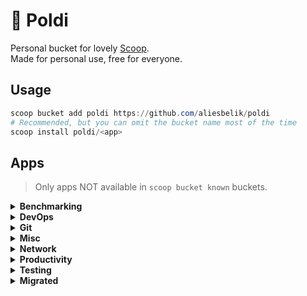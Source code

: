 # :owl: Poldi

Personal bucket for lovely [Scoop](https://scoop.sh/).\
Made for personal use, free for everyone.

## Usage

```powershell
scoop bucket add poldi https://github.com/aliesbelik/poldi
# Recommended, but you can omit the bucket name most of the time
scoop install poldi/<app>
```

## Apps

> Only apps NOT available in `scoop bucket known` buckets.

<details>
  <summary><strong>Benchmarking</strong></summary>

- [ali](https://github.com/nakabonne/ali) - A HTTP load testing tool capable of performing real-time analysis, inspired by `vegeta` and `jplot`.
- [beast](https://github.com/jjmrocha/beast) - Stress testing tool for RESTful APIs.
- [blast](https://github.com/dave/blast) - A simple, protocol agnostic tool for API load testing and batch jobs, written in Go.
- [cassowary](https://github.com/rogerwelin/cassowary) - Modern cross-platform HTTP load testing tool written in Go, inspired by `k6`, `ab` & `httpstat`.
- [clobbr-cli](https://github.com/parsecph/clobbr) - A CLI tool to test API endpoint speed.
- [fortio](https://github.com/fortio/fortio) - A HTTP/gRPC load testing library, CLI tool, advanced echo server and web UI written in Go.
- [ghz](https://github.com/bojand/ghz) - Simple gRPC benchmarking and load testing tool written in Go.
- [gobench](https://github.com/EricNeid/go-bench) - HTTP/HTTPS load testing and benchmarking tool written in Go.
- [gocannon](https://github.com/kffl/gocannon) - Performance-focused HTTP load testing tool written in Go.
- [goku](https://github.com/k-nasa/goku) - A HTTP load testing application written in Rust.
- [goku-bench](https://github.com/jcaromiq/goku) - Another HTTP load testing application written in Rust, inspired by `drill` and `vegeta`.
- [gopayloader](https://github.com/domsolutions/gopayloader) - HTTP/S benchmark/load testing cross-platform tool with optional JWT generation, inspired by `bombardier`.
- [hey](https://github.com/rakyll/hey) - HTTP load generator, ApacheBench (`ab`) replacement.
- [ntttcp](https://github.com/microsoft/ntttcp) - A Windows network throughput benchmarking tool.
- [pewpew](https://github.com/bengadbois/pewpew) - A flexible HTTP CLI stress testing tool for websites and web services, written in Go.
- [plow](https://github.com/six-ddc/plow) - A high-performance HTTP benchmarking tool written in Go, with real-time web UI and terminal displaying.
- [reqstress](https://github.com/utkusen/reqstress) - A benchmarking & stressing tool that can send raw HTTP requests, written in Go.
- [rewrk](https://github.com/lnx-search/rewrk) - A modern HTTP framework benchmarking tool written in Rust, supporting HTTP/1 and HTTP/2 benchmarks.
- [terjang](https://github.com/andylibrian/terjang) - Scalable HTTP load testing tool built on `vegeta`.
- [vegeta](https://github.com/tsenart/vegeta) - HTTP load testing tool and library written in Go.

</details>

<details>
  <summary><strong>DevOps</strong></summary>

- [ctlptl](https://github.com/tilt-dev/ctlptl) - A CLI for declaratively setting up local Kubernetes clusters.
- [helmify](https://github.com/arttor/helmify) - A CLI tool to create Helm charts from Kubernetes YAMLs.
- [helmsman](https://github.com/Praqma/helmsman) - A Helm charts as code tool to automate the deployment/management of Helm charts from version controlled code.
- [kafkactl](https://github.com/deviceinsight/kafkactl) - A CLI tool for managing Apache Kafka.
- [kafta](https://github.com/electric-saw/kafta) - A modern non-JVM command-line for managing Kafka clusters written in Go.
- [kail](https://github.com/boz/kail) - Kubernetes log viewer.
- [kcli](https://github.com/cswank/kcli) - A Kafka read-only command-line browser.
- [kubedump](https://github.com/msfidelis/kubedump) - Simple tool to dump and restore Kubernetes resources.
- [oxker](https://github.com/mrjackwills/oxker) - A simple TUI to view & control docker containers.
- [prom2json](https://github.com/prometheus/prom2json) - A tool to scrape a Prometheus client and dump the result as JSON.
- [tanka](https://github.com/grafana/tanka) - A robust configuration utility for Kubernetes cluster, powered by the Jsonnet language.
- [terrap](https://github.com/sirrend/terrap-cli) - A CLI tool to scan your infrastructure and identify any required changes.
- [tpm](https://github.com/Madh93/tpm) - A package manager for Terraform providers.
- [updo](https://github.com/Owloops/updo) - Uptime monitoring CLI tool with alerting and advanced settings.
- [werf](https://github.com/werf/werf) - A CNCF Sandbox CLI tool to implement full-cycle CI/CD to Kubernetes easily.
- [yc](https://cloud.yandex.ru/docs/cli/) - CLI for Yandex Cloud.

</details>

<details>
  <summary><strong>Git</strong></summary>

- [ghs](https://github.com/sonatard/ghs) - A CLI utility for searching Github repository.
- [gickup](https://github.com/cooperspencer/gickup) - A tool to clone/mirror cloud Git repositories.

</details>

<details>
  <summary><strong>Misc</strong></summary>

- [anew](https://github.com/tomnomnom/anew) - A tool for adding new lines to files, skipping duplicates.
- [assh](https://github.com/moul/assh) - A transparent wrapper that adds support for regex, aliases, gateways, dynamic hostnames, graphviz, json output, yaml configuration, and more to SSH.
- [binjr](https://github.com/binjr/binjr) - A standalone time series data browser.
- [certinfo](https://github.com/pete911/certinfo) - Print X.509 certificate info.
- [changie](https://github.com/miniscruff/changie) - Automated changelog tool for preparing releases with lots of customization options.
- [csvq](https://github.com/mithrandie/csvq) - A CLI tool to operate CSV with SQL-like query.
- [dsq](https://github.com/multiprocessio/dsq) - CLI tool for running SQL queries against JSON, CSV, Excel, Parquet, and more.
- [ego](https://github.com/koki-develop/ego) - An `echo` alternative written in Go.
- [ente-cli](https://github.com/ente-io/cli) - A CLI utility for exporting data from Ente Photos.
- [filebrowser](https://github.com/filebrowser/filebrowser) - Web file browser.
- [flog](https://github.com/mingrammer/flog) - A fake log generator for common log formats.
- [gat](https://github.com/koki-develop/gat) - A `cat` alternative written in Go.
- [godu](https://github.com/viktomas/godu) - Simple CLI utility helping to discover large files/folders.
- [gojq](https://github.com/itchyny/gojq) - Pure Go implementation of `jq`.
- [gokey](https://github.com/cloudflare/gokey) - A simple vaultless password manager in Go.
- [hgrep](https://github.com/rhysd/hgrep) - Grep with human-friendly search results.
- [hq](https://github.com/orf/html-query) - Like `jq`, but for HTML.
- [jql](https://github.com/yamafaktory/jql) - A JSON Query Language CLI tool.
- [jvms](https://github.com/ystyle/jvms) - JDK Version Manager (JVMS) for Windows.
- [pgweb](https://github.com/sosedoff/pgweb) - Simple web-based and cross platform PostgreSQL database explorer written in Go.
- [phraze](https://github.com/sts10/phraze) - Generate random passphrases.
- [query-json](https://github.com/davesnx/query-json) - Faster, simpler and more portable implementation of `jq` in Reason.
- [riff](https://github.com/walles/riff) - Refining Diff, a wrapper around `diff` that highlights which parts of lines have changed.
- [rq](https://github.com/dflemstr/rq) - Record Query, a tool for doing record analysis and transformation.
- [schemacheck](https://github.com/adrielp/schemacheck) - A CLI utility to validate YAML and JSON files against a schema written in Go.
- [tlrc](https://github.com/tldr-pages/tlrc) - A `tldr` client written in Rust.
- [trdsql](https://github.com/noborus/trdsql) - CLI tool to execute SQL queries on CSV, LTSV, JSON and TBLN, with output to various formats.
- [unfurl](https://github.com/tomnomnom/unfurl) - Pull out bits of URLs provided on stdin.
- [wait4x](https://github.com/atkrad/wait4x) - Wait for a port or a service to enter the requested state, with a customizable timeout and interval time.
- [xq](https://github.com/MiSawa/xq) - Pure Rust implementation of `jq`.
- [xurls](https://github.com/mvdan/xurls) - Extract URLs from text.
- [yj](https://github.com/sclevine/yj) - Convert between YAML, TOML, JSON, and HCL.

</details>

<details>
  <summary><strong>Network</strong></summary>

- [cdntest](https://github.com/Redundancy/cdntest) - A CLI tool for gathering info in order to debug CDN connection issues without requiring end users to install and use complicated tools.
- [dnsping](https://github.com/fortio/dnsping) - DNS ping utility to check packet loss and latency issues with DNS servers.
- [dnstrace](https://github.com/rs/dnstrace) - A DNS resolution tracing tool, performs a DNS resolution by tracing the delegation path from the root name servers, and by following the CNAME chain.
- [dnsx](https://github.com/projectdiscovery/dnsx) - A fast and multi-purpose DNS toolkit allow to run multiple DNS queries using `retryabledns` library.
- [dt](https://github.com/42wim/dt) - DNS tool to display information about your domain.
- [fast](https://github.com/ddo/fast) - Minimal zero-dependency utility for testing your internet download speed from terminal.
- [goreplay](https://github.com/buger/goreplay) - A network monitoring tool which can record live traffic, and use it for shadowing, load testing, monitoring and detailed analysis.
- [gossl](https://github.com/vvrnv/gossl) - Simple CLI app for checking SSL certificates written in Go.
- [httpie-go](https://github.com/nojima/httpie-go) - `httpie`-like HTTP client written in Go.
- [httprobe](https://github.com/tomnomnom/httprobe) - Take a list of domains and probe for working HTTP and HTTPS servers.
- [httpx](https://github.com/projectdiscovery/httpx) - A fast and multi-purpose HTTP toolkit allows to run multiple probers using `retryablehttp` library.
- [mturoute](https://elifulkerson.com/projects/mturoute.php) - Eli Fulkerson's CLI tool analogous to `ping` and `traceroute`, which finds the maximum MTU between you and another host by passing ICMP requests with differing payload size.
- [naabu](https://github.com/projectdiscovery/naabu) - A fast port scanner written in Go with a focus on reliability and simplicity.
- [pingu](https://github.com/sheepla/pingu) - Ping command implementation but with Pingu ASCII art, written in Go.
- [proxify](https://github.com/projectdiscovery/proxify) - Swiss Army knife proxy tool for HTTP/HTTPS traffic capture, manipulation and replay written in Go.
- [speedbump](https://github.com/kffl/speedbump) - TCP proxy for simulating variable, yet predictable network latency.
- [tcping-go](https://github.com/cloverstd/tcping) - Ping over a TCP connection, like `tcping`, written in Go.
- [tlsx](https://github.com/projectdiscovery/tlsx) - Fast and configurable TLS grabber focused on TLS based data collection.
- [whris](https://github.com/harakeishi/whris) - A CLI tool to display management information for IPs associated with the domain.

</details>

<details>
  <summary><strong>Productivity</strong></summary>

- [chrono](https://github.com/gochrono/chrono) - A fast time tracking tool, written in Go.
- [ck-cli](https://github.com/clippingkk/cli) - A CLI tool to parse Amazon's My Clippings.txt to JSON format.
- [dijo](https://github.com/NerdyPepper/dijo) - Scriptable, curses-based, digital habit tracker.
- [hmm](https://github.com/samwho/hmm) - A small command-line note taking app written in Rust.
- [mani](https://github.com/alajmo/mani) - CLI tool to help you manage repositories.
- [openpomodoro-cli](https://github.com/open-pomodoro/openpomodoro-cli) - A command-line Pomodoro tracker which uses the Open Pomodoro Format.
- [ttdl](https://github.com/VladimirMarkelov/ttdl) - Terminal ToDo List (TTDL) manager using plain text todo.txt format.

</details>

<details>
  <summary><strong>Testing</strong></summary>

- [ain](https://github.com/jonaslu/ain) - A terminal API client, alternative to `postman`, `paw` or `insomnia`.
- [claws](https://github.com/thehowl/claws) - An interactive command-line client for testing WebSockets servers.
- [grpc-client-cli](https://github.com/vadimi/grpc-client-cli) - Generic gRPC command-line client.
- [grpcui](https://github.com/fullstorydev/grpcui) - An interactive web UI for gRPC, along the lines of `postman`.
- [hetty](https://github.com/dstotijn/hetty) - An HTTP toolkit for security research.
- [httplab](https://github.com/qustavo/httplab) - An interactive web server written in Go.
- [muffet](https://github.com/raviqqe/muffet) - Fast website link checker in Go.
- [pict](https://github.com/microsoft/pict) - Pairwise Independent Combinatorial Tool.
- [plumber](https://github.com/streamdal/plumber) - A swiss army knife CLI tool for interacting with Kafka, RabbitMQ and other messaging systems.
- [trubka](https://github.com/xitonix/trubka) - A CLI tool for Kafka.
- [websocat](https://github.com/vi/websocat) - A CLI client for WebSockets, like `netcat` (or `curl`) for ws:// with advanced `socat`-like functions.
- [wombat](https://github.com/rogchap/wombat) - Cross platform gRPC client.

</details>

<details>
  <summary><strong>Migrated</strong></summary>

- [bombardier](https://github.com/codesenberg/bombardier) - Migrated, use `main/bombardier`.
- [curlie](https://github.com/rs/curlie) - Migrated, use `main/curlie`.
- [ddosify](https://github.com/ddosify/ddosify) - Migrated, use `main/ddosify`.
- [dnslookup](https://github.com/ameshkov/dnslookup) - Migrated, use `main/dnslookup`.
- [dnsproxy](https://github.com/AdguardTeam/dnsproxy) - Migrated, use `main/dnsproxy`.
- [doggo](https://github.com/mr-karan/doggo) - Migrated, use `main/doggo`.
- [eget](https://github.com/zyedidia/eget) - Migrated, use `extras/eget`.
- [focus](https://github.com/ayoisaiah/focus) -  Migrated, use `extras/focus`.
- [gotop](https://github.com/xxxserxxx/gotop) - Migrated, use `main/gotop`.
- [gut](https://github.com/julien040/gut) - Migrated, use `main/gut`.
- [hopp-cli](https://github.com/hoppscotch/hopp-cli) - Migrated, use `main/hopp-cli`.
- [jaq](https://github.com/01mf02/jaq) - Migrated, use `main/jaq`.
- [jc](https://github.com/kellyjonbrazil/jc) - Migrated, use `main/jc`.
- [jo](https://github.com/jpmens/jo) - Migrated, use `main/jo`.
- [mqtt-cli](https://github.com/hivemq/mqtt-cli) - Migrated, use `extras/mqtt-cli`.
- [octosql](https://github.com/cube2222/octosql) - Migrated, use `main/octosql`.
- [oha](https://github.com/hatoo/oha) - Migrated, use `main/oha`.
- [ov](https://github.com/noborus/ov) - Migrated, use `main/ov`.
- [restfox](https://github.com/flawiddsouza/Restfox) - Migrated, use `extras/restfox`.
- [tailspin](https://github.com/bensadeh/tailspin) - Migrated, use `main/tailspin`.
- [taplo](https://github.com/tamasfe/taplo) - Migrated, use `main/taplo`.
- [tcping](https://elifulkerson.com/projects/tcping.php) - Migrated, use `main/tcping`.
- [termscp](https://github.com/veeso/termscp) - Migrated, use `main/termscp`.
- [tf-summarize](https://github.com/dineshba/tf-summarize) - Migrated, use `main/tf-summarize`.
- [walk](https://github.com/antonmedv/walk) -  Migrated, use `main/walk`.

</details>

